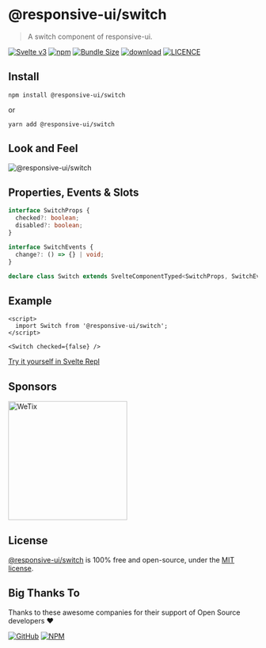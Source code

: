 # @responsive-ui/switch

> A switch component of responsive-ui.

<p>

[![Svelte v3](https://img.shields.io/badge/svelte-v3-orange.svg)](https://svelte.dev)
[![npm](https://img.shields.io/npm/v/@responsive-ui/switch.svg)](https://www.npmjs.com/package/@responsive-ui/switch)
[![Bundle Size](https://badgen.net/bundlephobia/minzip/%40responsive-ui%2Fswitch)](https://bundlephobia.com/result?p=@responsive-ui/switch)
[![download](https://img.shields.io/npm/dw/@responsive-ui/switch.svg)](https://www.npmjs.com/package/@responsive-ui/switch)
[![LICENCE](https://img.shields.io/github/license/wetix/responsive-ui)](https://github.com/wetix/responsive-ui/blob/main/LICENSE)

</p>

## Install

```console
npm install @responsive-ui/switch
```

or

```console
yarn add @responsive-ui/switch
```

## Look and Feel

<img src="https://user-images.githubusercontent.com/28108597/104030012-b03c7b80-5205-11eb-81d0-b5e5a04af252.png"
alt="@responsive-ui/switch" />

## Properties, Events & Slots

```ts
interface SwitchProps {
  checked?: boolean;
  disabled?: boolean;
}

interface SwitchEvents {
  change?: () => {} | void;
}

declare class Switch extends SvelteComponentTyped<SwitchProps, SwitchEvents> {}
```

## Example

```svelte
<script>
  import Switch from '@responsive-ui/switch';
</script>

<Switch checked={false} />
```

[Try it yourself in Svelte Repl](https://svelte.dev/repl/69f8b2f7d5944e25949a87c30b009256?version=latest)

## Sponsors

<img src="https://asset.wetix.my/images/logo/wetix.png" alt="WeTix" width="240px">

## License

[@responsive-ui/switch](https://github.com/wetix/responsive-ui/tree/main/components/switch) is 100% free and open-source, under the [MIT license](https://github.com/wetix/responsive-ui/blob/main/LICENSE).

## Big Thanks To

Thanks to these awesome companies for their support of Open Source developers ❤

[![GitHub](https://jstools.dev/img/badges/github.svg)](https://github.com/open-source)
[![NPM](https://jstools.dev/img/badges/npm.svg)](https://www.npmjs.com/)
